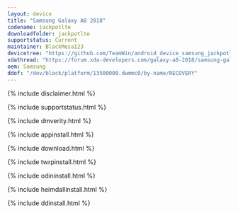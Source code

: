 ```yaml
---
layout: device
title: "Samsung Galaxy A8 2018"
codename: jackpotlte
downloadfolder: jackpotlte
supportstatus: Current
maintainer: BlackMesa123
devicetree: "https://github.com/TeamWin/android_device_samsung_jackpotlte"
xdathread: "https://forum.xda-developers.com/galaxy-a8-2018/samsung-galaxy-a8-2018-roms-kernels-recoveries--other-development/recovery-twrp-3-2-2-0-galaxy-a8-2018-t3818201"
oem: Samsung
ddof: "/dev/block/platform/13500000.dwmmc0/by-name/RECOVERY"
---
```


{% include disclaimer.html %}

{% include supportstatus.html %}

{% include dmverity.html %}

{% include appinstall.html %}

{% include download.html %}

{% include twrpinstall.html %}

{% include odininstall.html %}

{% include heimdallinstall.html %}

{% include ddinstall.html %}
